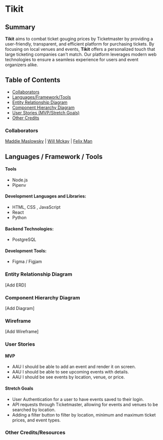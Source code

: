 # Tikit

## Summary

**Tikit** aims to combat ticket gouging prices by Ticketmaster by providing a user-friendly, transparent, and efficient platform for purchasing tickets. By focusing on local venues and events, **Tikit** offers a personalized touch that large ticketing companies can't match. Our platform leverages modern web technologies to ensure a seamless experience for users and event organizers alike.

## Table of Contents

- [Collaborators](#collaborators)
- [Languages/Framework/Tools](#languagesframeworktools)
- [Entity Relationship Diagram](#entity-relationship-diagram)
- [Component Hierarchy Diagram](#component-hierarchy-diagram)
- [User Stories (MVP/Stretch Goals)](#user-stories-mvpstretch-goals)
- [Other Credits](#other-credits)

### Collaborators

[Maddie Maslowsky](https://github.com/maddiemaz) |
[Will Mckay](https://github.com/wilmckay) |
[Felix Man](https://github.com/felixm126)

## Languages / Framework / Tools

#### Tools

- Node.js
- Pipenv

#### Development Languages and Libraries:

- HTML, CSS , JavaScript
- React
- Python

#### Backend Technologies:

- PostgreSQL

#### Development Tools:

- Figma / Figjam

### Entity Relationship Diagram

[Add ERD]

### Component Hierarchy Diagram

[Add Diagram]

### Wireframe

[Add Wireframe]

### User Stories

#### MVP

- AAU I should be able to add an event and render it on screen.
- AAU I should be able to see upcoming events with details.
- AAU I should be see events by location, venue, or price.

#### Stretch Goals

- User Authentication for a user to have events saved to their login.
- API requests through Ticketmaster, allowing for events and venues to be searched by location.
- Adding a filter button to filter by location, minimum and maximum ticket prices, and event types.

### Other Credits/Resources
